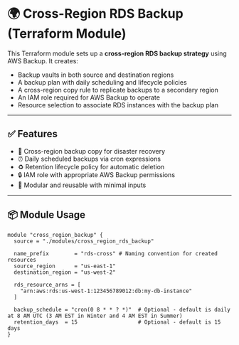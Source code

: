 # 🌍 Cross-Region RDS Backup (Terraform Module)

This Terraform module sets up a **cross-region RDS backup strategy** using AWS Backup. It creates:

- Backup vaults in both source and destination regions
- A backup plan with daily scheduling and lifecycle policies
- A cross-region copy rule to replicate backups to a secondary region
- An IAM role required for AWS Backup to operate
- Resource selection to associate RDS instances with the backup plan

---

## ✅ Features

- 🔁 Cross-region backup copy for disaster recovery
- ⏰ Daily scheduled backups via cron expressions
- ♻️ Retention lifecycle policy for automatic deletion
- 🔒 IAM role with appropriate AWS Backup permissions
- 🧩 Modular and reusable with minimal inputs

---

## 📦 Module Usage

```hcl
module "cross_region_backup" {
  source = "./modules/cross_region_rds_backup"

  name_prefix        = "rds-cross" # Naming convention for created resources
  source_region      = "us-east-1"
  destination_region = "us-west-2"

  rds_resource_arns = [
    "arn:aws:rds:us-west-1:123456789012:db:my-db-instance"
  ]

  backup_schedule = "cron(0 8 * * ? *)"  # Optional - default is daily at 8 AM UTC (3 AM EST in Winter and 4 AM EST in Summer)
  retention_days  = 15                   # Optional - default is 15 days
}
